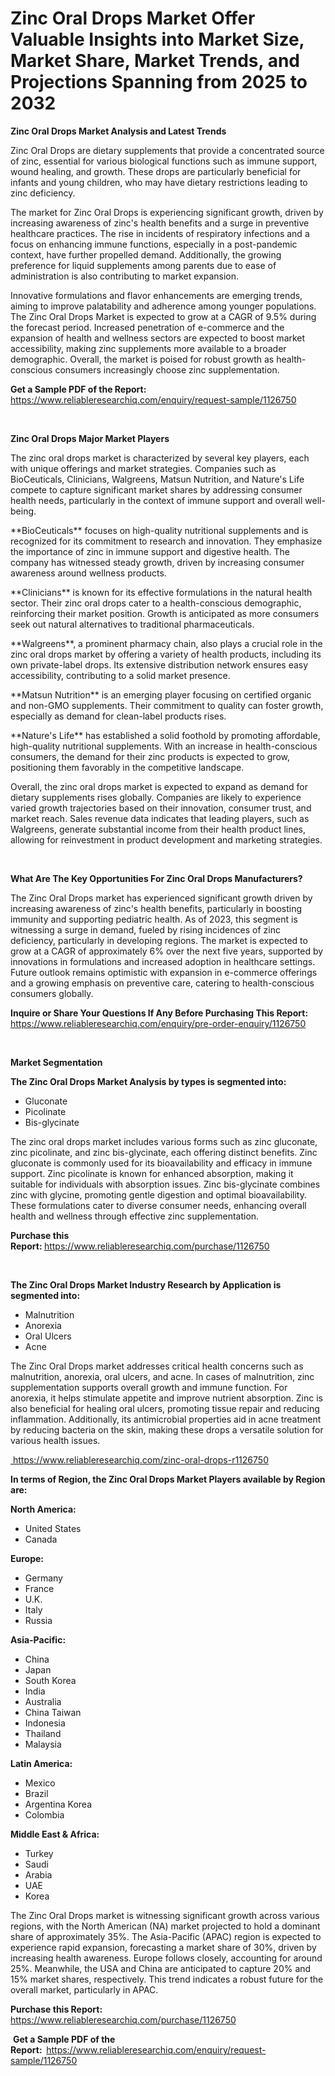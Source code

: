 <p><h1>Zinc Oral Drops Market Offer Valuable Insights into Market Size, Market Share, Market Trends, and Projections Spanning from 2025 to 2032</h1></p><p><strong>Zinc Oral Drops Market Analysis and Latest Trends</strong></p>
<p><p>Zinc Oral Drops are dietary supplements that provide a concentrated source of zinc, essential for various biological functions such as immune support, wound healing, and growth. These drops are particularly beneficial for infants and young children, who may have dietary restrictions leading to zinc deficiency. </p><p>The market for Zinc Oral Drops is experiencing significant growth, driven by increasing awareness of zinc's health benefits and a surge in preventive healthcare practices. The rise in incidents of respiratory infections and a focus on enhancing immune functions, especially in a post-pandemic context, have further propelled demand. Additionally, the growing preference for liquid supplements among parents due to ease of administration is also contributing to market expansion.</p><p>Innovative formulations and flavor enhancements are emerging trends, aiming to improve palatability and adherence among younger populations. The Zinc Oral Drops Market is expected to grow at a CAGR of 9.5% during the forecast period. Increased penetration of e-commerce and the expansion of health and wellness sectors are expected to boost market accessibility, making zinc supplements more available to a broader demographic. Overall, the market is poised for robust growth as health-conscious consumers increasingly choose zinc supplementation.</p></p>
<p><strong>Get a Sample PDF of the Report:&nbsp;</strong> <a href="https://www.reliableresearchiq.com/enquiry/request-sample/1126750?utm_campaign=2769&utm_medium=2&utm_source=Github&utm_content=ia&utm_term=19042025&utm_id=zinc-oral-drops">https://www.reliableresearchiq.com/enquiry/request-sample/1126750</a></p>
<p>&nbsp;</p>
<p><strong>Zinc Oral Drops Major Market Players</strong></p>
<p><p>The zinc oral drops market is characterized by several key players, each with unique offerings and market strategies. Companies such as BioCeuticals, Clinicians, Walgreens, Matsun Nutrition, and Nature's Life compete to capture significant market shares by addressing consumer health needs, particularly in the context of immune support and overall well-being.</p><p>**BioCeuticals** focuses on high-quality nutritional supplements and is recognized for its commitment to research and innovation. They emphasize the importance of zinc in immune support and digestive health. The company has witnessed steady growth, driven by increasing consumer awareness around wellness products.</p><p>**Clinicians** is known for its effective formulations in the natural health sector. Their zinc oral drops cater to a health-conscious demographic, reinforcing their market position. Growth is anticipated as more consumers seek out natural alternatives to traditional pharmaceuticals.</p><p>**Walgreens**, a prominent pharmacy chain, also plays a crucial role in the zinc oral drops market by offering a variety of health products, including its own private-label drops. Its extensive distribution network ensures easy accessibility, contributing to a solid market presence.</p><p>**Matsun Nutrition** is an emerging player focusing on certified organic and non-GMO supplements. Their commitment to quality can foster growth, especially as demand for clean-label products rises.</p><p>**Nature's Life** has established a solid foothold by promoting affordable, high-quality nutritional supplements. With an increase in health-conscious consumers, the demand for their zinc products is expected to grow, positioning them favorably in the competitive landscape.</p><p>Overall, the zinc oral drops market is expected to expand as demand for dietary supplements rises globally. Companies are likely to experience varied growth trajectories based on their innovation, consumer trust, and market reach. Sales revenue data indicates that leading players, such as Walgreens, generate substantial income from their health product lines, allowing for reinvestment in product development and marketing strategies.</p></p>
<p>&nbsp;</p>
<p><strong>What Are The Key Opportunities For Zinc Oral Drops Manufacturers?</strong></p>
<p><p>The Zinc Oral Drops market has experienced significant growth driven by increasing awareness of zinc's health benefits, particularly in boosting immunity and supporting pediatric health. As of 2023, this segment is witnessing a surge in demand, fueled by rising incidences of zinc deficiency, particularly in developing regions. The market is expected to grow at a CAGR of approximately 6% over the next five years, supported by innovations in formulations and increased adoption in healthcare settings. Future outlook remains optimistic with expansion in e-commerce offerings and a growing emphasis on preventive care, catering to health-conscious consumers globally.</p></p>
<p><strong>Inquire or Share Your Questions If Any Before Purchasing This Report:</strong> <a href="https://www.reliableresearchiq.com/enquiry/pre-order-enquiry/1126750?utm_campaign=2769&utm_medium=2&utm_source=Github&utm_content=ia&utm_term=19042025&utm_id=zinc-oral-drops">https://www.reliableresearchiq.com/enquiry/pre-order-enquiry/1126750</a></p>
<p>&nbsp;</p>
<p><strong>Market Segmentation</strong></p>
<p><strong>The Zinc Oral Drops Market Analysis by types is segmented into:</strong></p>
<p><ul><li>Gluconate</li><li>Picolinate</li><li>Bis-glycinate</li></ul></p>
<p><p>The zinc oral drops market includes various forms such as zinc gluconate, zinc picolinate, and zinc bis-glycinate, each offering distinct benefits. Zinc gluconate is commonly used for its bioavailability and efficacy in immune support. Zinc picolinate is known for enhanced absorption, making it suitable for individuals with absorption issues. Zinc bis-glycinate combines zinc with glycine, promoting gentle digestion and optimal bioavailability. These formulations cater to diverse consumer needs, enhancing overall health and wellness through effective zinc supplementation.</p></p>
<p><strong>Purchase this Report:&nbsp;</strong><a href="https://www.reliableresearchiq.com/purchase/1126750?utm_campaign=2769&utm_medium=2&utm_source=Github&utm_content=ia&utm_term=19042025&utm_id=zinc-oral-drops">https://www.reliableresearchiq.com/purchase/1126750</a></p>
<p>&nbsp;</p>
<p><strong>The Zinc Oral Drops Market Industry Research by Application is segmented into:</strong></p>
<p><ul><li>Malnutrition</li><li>Anorexia</li><li>Oral Ulcers</li><li>Acne</li></ul></p>
<p><p>The Zinc Oral Drops market addresses critical health concerns such as malnutrition, anorexia, oral ulcers, and acne. In cases of malnutrition, zinc supplementation supports overall growth and immune function. For anorexia, it helps stimulate appetite and improve nutrient absorption. Zinc is also beneficial for healing oral ulcers, promoting tissue repair and reducing inflammation. Additionally, its antimicrobial properties aid in acne treatment by reducing bacteria on the skin, making these drops a versatile solution for various health issues.</p></p>
<p><a href="https://www.reliableresearchiq.com/zinc-oral-drops-r1126750?utm_campaign=2769&utm_medium=2&utm_source=Github&utm_content=ia&utm_term=19042025&utm_id=zinc-oral-drops">&nbsp;https://www.reliableresearchiq.com/zinc-oral-drops-r1126750</a></p>
<p><strong>In terms of Region, the Zinc Oral Drops Market Players available by Region are:</strong></p>
<p>
    <p> <strong> North America: </strong>
        <ul>
            <li>United States</li>
            <li>Canada</li>
        </ul>
        </p> 
    <p> <strong> Europe: </strong>
        <ul>
            <li>Germany</li>
            <li>France</li>
            <li>U.K.</li>
            <li>Italy</li>
            <li>Russia</li>
        </ul>
        </p> 
    <p> <strong> Asia-Pacific: </strong>
        <ul>
            <li>China</li>
            <li>Japan</li>
            <li>South Korea</li>
            <li>India</li>
            <li>Australia</li>
            <li>China Taiwan</li>
            <li>Indonesia</li>
            <li>Thailand</li>
            <li>Malaysia</li>
        </ul>
        </p> 
    <p> <strong> Latin America: </strong>
        <ul>
            <li>Mexico</li>
            <li>Brazil</li>
            <li>Argentina Korea</li>
            <li>Colombia</li>
        </ul>
        </p> 
    <p> <strong> Middle East & Africa: </strong>
        <ul>
            <li>Turkey</li>
            <li>Saudi</li>
            <li>Arabia</li>
            <li>UAE</li>
            <li>Korea</li>
        </ul>
    </p>
    </p>
<p><p>The Zinc Oral Drops market is witnessing significant growth across various regions, with the North American (NA) market projected to hold a dominant share of approximately 35%. The Asia-Pacific (APAC) region is expected to experience rapid expansion, forecasting a market share of 30%, driven by increasing health awareness. Europe follows closely, accounting for around 25%. Meanwhile, the USA and China are anticipated to capture 20% and 15% market shares, respectively. This trend indicates a robust future for the overall market, particularly in APAC.</p></p>
<p><strong>Purchase this Report: </strong><a href="https://www.reliableresearchiq.com/purchase/1126750?utm_campaign=2769&utm_medium=2&utm_source=Github&utm_content=ia&utm_term=19042025&utm_id=zinc-oral-drops">https://www.reliableresearchiq.com/purchase/1126750</a></p>
<p>&nbsp;<strong>Get a Sample PDF of the Report:&nbsp;&nbsp;</strong><a href="https://www.reliableresearchiq.com/enquiry/request-sample/1126750?utm_campaign=2769&utm_medium=2&utm_source=Github&utm_content=ia&utm_term=19042025&utm_id=zinc-oral-drops">https://www.reliableresearchiq.com/enquiry/request-sample/1126750</a></p>
<p><strong></strong></p>
<p><p></p><p></p><p></p></p>